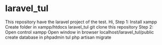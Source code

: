 # laravel_tul
This repository have the laravel project of the test.
Hi,
Step 1:
Install xampp
Create folder in xampp/htdocs laravel_tul
git clone this repository
Step 2:
Open control xampp
Open window in browser localhost/laravel_tul/public
create database in phpadmin tul
php artisan migrate
